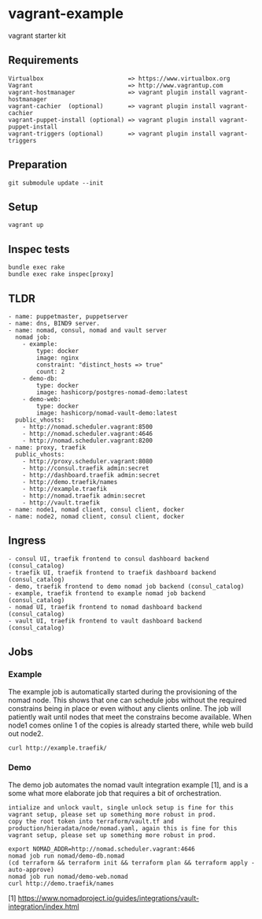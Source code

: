 #  vagrant-example

vagrant starter kit 

## Requirements
    Virtualbox                        => https://www.virtualbox.org
    Vagrant                           => http://www.vagrantup.com
    vagrant-hostmanager               => vagrant plugin install vagrant-hostmanager
    vagrant-cachier  (optional)       => vagrant plugin install vagrant-cachier
    vagrant-puppet-install (optional) => vagrant plugin install vagrant-puppet-install
    vagrant-triggers (optional)       => vagrant plugin install vagrant-triggers
    
## Preparation
    git submodule update --init
    
## Setup
    vagrant up

## Inspec tests

    bundle exec rake
    bundle exec rake inspec[proxy] 

## TLDR
    
    - name: puppetmaster, puppetserver
    - name: dns, BIND9 server.
    - name: nomad, consul, nomad and vault server
      nomad job:
        - example:
            type: docker
            image: nginx
            constraint: "distinct_hosts => true"
            count: 2
        - demo-db:
            type: docker
            image: hashicorp/postgres-nomad-demo:latest
        - demo-web:
            type: docker
            image: hashicorp/nomad-vault-demo:latest
      public_vhosts:
        - http://nomad.scheduler.vagrant:8500
        - http://nomad.scheduler.vagrant:4646
        - http://nomad.scheduler.vagrant:8200
    - name: proxy, traefik
      public_vhosts:
        - http://proxy.scheduler.vagrant:8080
        - http://consul.traefik admin:secret
        - http://dashboard.traefik admin:secret
        - http://demo.traefik/names
        - http://example.traefik
        - http://nomad.traefik admin:secret
        - http://vault.traefik
    - name: node1, nomad client, consul client, docker
    - name: node2, nomad client, consul client, docker

## Ingress

    - consul UI, traefik frontend to consul dashboard backend (consul_catalog)
    - traefik UI, traefik frontend to traefik dashboard backend (consul_catalog)
    - demo, traefik frontend to demo nomad job backend (consul_catalog)
    - example, traefik frontend to example nomad job backend (consul_catalog)
    - nomad UI, traefik frontend to nomad dashboard backend (consul_catalog)
    - vault UI, traefik frontend to vault dashboard backend (consul_catalog)
        
## Jobs

### Example

The example job is automatically started during the provisioning of the nomad node. This shows that one can schedule jobs without the required constrains being in place or even without any clients online.
The job will patiently wait until nodes that meet the constrains become available. When node1 comes online 1 of the copies is already started there, while web build out node2. 

    curl http://example.traefik/

### Demo

The demo job automates the nomad vault integration example [1], and is a some what more elaborate job that requires a bit of orchestration.

    intialize and unlock vault, single unlock setup is fine for this vagrant setup, please set up something more robust in prod.
    copy the root token into terraform/vault.tf and production/hieradata/node/nomad.yaml, again this is fine for this vagrant setup, please set up something more robust in prod.

    export NOMAD_ADDR=http://nomad.scheduler.vagrant:4646
    nomad job run nomad/demo-db.nomad
    (cd terraform && terraform init && terraform plan && terraform apply -auto-approve)
    nomad job run nomad/demo-web.nomad
    curl http://demo.traefik/names

[1] https://www.nomadproject.io/guides/integrations/vault-integration/index.html
